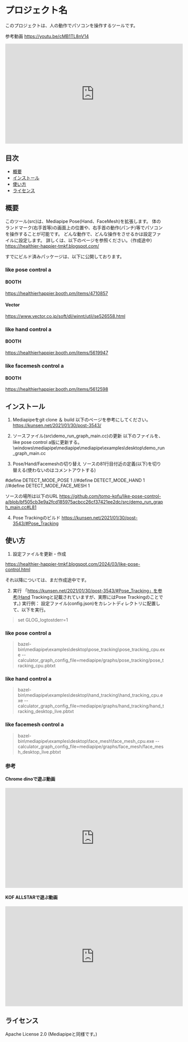 # プロジェクト名

このプロジェクトは、人の動作でパソコンを操作するツールです。

参考動画
https://youtu.be/cMB1TL8nV14
<iframe width="560" height="315" src="https://www.youtube.com/embed/cMB1TL8nV14?si=vzeWW-gAeAp2At_v" title="YouTube video player" frameborder="0" allow="accelerometer; autoplay; clipboard-write; encrypted-media; gyroscope; picture-in-picture; web-share" referrerpolicy="strict-origin-when-cross-origin" allowfullscreen></iframe>



## 目次
- [概要](#概要)
- [インストール](#インストール)
- [使い方](#使い方)
- [ライセンス](#ライセンス)

## 概要
このツール(src)は、Mediapipe Pose(Hand、FaceMesh)を拡張します。
体のランドマーク(右手首等)の画面上の位置や、右手首の動作(パンチ)等でパソコンを操作することが可能です。
どんな動作で、どんな操作をさせるかは設定ファイルに設定します。
詳しくは、以下のページを参照ください。（作成途中）
  https://healthier-happier-tmkf.blogspot.com/

すでにビルド済みパッケージは、以下に公開しております。
### like pose control a
#### BOOTH
https://healthierhappier.booth.pm/items/4710857
#### Vector
https://www.vector.co.jp/soft/dl/winnt/util/se526558.html

### like hand control a
#### BOOTH
https://healthierhappier.booth.pm/items/5619947

### like facemesh control a
#### BOOTH
https://healthierhappier.booth.pm/items/5612598

## インストール

1. Mediapipeをgit clone ＆ build
以下のページを参考にしてください。
https://kunsen.net/2021/01/30/post-3543/


2. ソースファイル(src\demo_run_graph_main.cc)の更新
以下のファイルを、like pose control a版に更新する。
  <mediapipe-python-sample-main>\windows\mediapipe\mediapipe\mediapipe\examples\desktop\demo_run_graph_main.cc

3. Pose/Hand/Facemeshの切り替え
ソースの81行目付近の定義(以下)を切り替える(使わないのはコメントアウトする)

#define DETECT_MODE_POSE        1
//#define DETECT_MODE_HAND        1
//#define DETECT_MODE_FACE_MESH   1

ソースの場所は以下のURL
https://github.com/tomo-kofu/like-pose-control-a/blob/bf505cb3e9a2fcd185975acbcc26cf37421ee2dc/src/demo_run_graph_main.cc#L81

4. Pose Trackingのビルド
https://kunsen.net/2021/01/30/post-3543/#Pose_Tracking


## 使い方

1. 設定ファイルを更新・作成

https://healthier-happier-tmkf.blogspot.com/2024/03/like-pose-control.html

それ以降については、まだ作成途中です。

2. 実行
「https://kunsen.net/2021/01/30/post-3543/#Pose_Tracking」を参考(Hand Trackingと記載されていますが、実際にはPose Trackingのことです。)
実行例：
設定ファイル(config.json)をカレントディレクトリに配置して、以下を実行。
> set GLOG_logtostderr=1 

### like pose control a
> bazel-bin\mediapipe\examples\desktop\pose_tracking\pose_tracking_cpu.exe   --calculator_graph_config_file=mediapipe/graphs/pose_tracking/pose_tracking_cpu.pbtxt

### like hand control a
> bazel-bin\mediapipe\examples\desktop\hand_tracking\hand_tracking_cpu.exe --calculator_graph_config_file=mediapipe/graphs/hand_tracking/hand_tracking_desktop_live.pbtxt

### like facemesh control a
> bazel-bin\mediapipe\examples\desktop\face_mesh\face_mesh_cpu.exe --calculator_graph_config_file=mediapipe/graphs/face_mesh/face_mesh_desktop_live.pbtxt

### 参考

#### Chrome dinoで遊ぶ動画
<iframe width="560" height="315" src="https://www.youtube.com/embed/3cf2XfCe3EI?si=KJ53G3CBSX2xa3Ja" title="YouTube video player" frameborder="0" allow="accelerometer; autoplay; clipboard-write; encrypted-media; gyroscope; picture-in-picture; web-share" referrerpolicy="strict-origin-when-cross-origin" allowfullscreen></iframe>

#### KOF ALLSTARで遊ぶ動画
<iframe width="560" height="315" src="https://www.youtube.com/embed/5c_LNVqxTE8?si=xIxrQL8XmkMW7Zf8" title="YouTube video player" frameborder="0" allow="accelerometer; autoplay; clipboard-write; encrypted-media; gyroscope; picture-in-picture; web-share" referrerpolicy="strict-origin-when-cross-origin" allowfullscreen></iframe>

## ライセンス

Apache License 2.0
(Mediapipeと同様です。)


